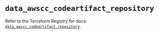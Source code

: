 # `data_awscc_codeartifact_repository`

Refer to the Terraform Registry for docs: [`data_awscc_codeartifact_repository`](https://registry.terraform.io/providers/hashicorp/awscc/0.70.0/docs/data-sources/codeartifact_repository).
